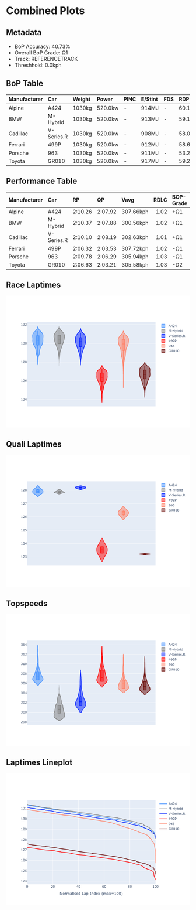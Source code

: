 # Combined Plots

## Metadata

- BoP Accuracy: 40.73%
- Overall BoP Grade: Ω1
- Track: REFERENCETRACK
- Threshhold: 0.0kph

## BoP Table
| Manufacturer   | Car        | Weight   | Power   | PINC   | E/Stint   | FDS   | RDP    | QDP     | TDP    |
|:---------------|:-----------|:---------|:--------|:-------|:----------|:------|:-------|:--------|:-------|
| Alpine         | A424       | 1030kg   | 520.0kw | -      | 914MJ     | -     | 60.15% | 75.00%  | 8.48%  |
| BMW            | M-Hybrid   | 1030kg   | 520.0kw | -      | 913MJ     | -     | 59.18% | 100.00% | 45.81% |
| Cadillac       | V-Series.R | 1030kg   | 520.0kw | -      | 908MJ     | -     | 58.08% | 80.00%  | 6.60%  |
| Ferrari        | 499P       | 1030kg   | 520.0kw | -      | 912MJ     | -     | 58.66% | 40.00%  | 7.62%  |
| Porsche        | 963        | 1030kg   | 520.0kw | -      | 911MJ     | -     | 53.25% | 100.00% | 7.76%  |
| Toyota         | GR010      | 1030kg   | 520.0kw | -      | 917MJ     | -     | 59.22% | 66.67%  | 14.83% |

## Performance Table
| Manufacturer   | Car        | RP      | QP      | Vavg      |   RDLC | BOP-Grade   | Match   |
|:---------------|:-----------|:--------|:--------|:----------|-------:|:------------|:--------|
| Alpine         | A424       | 2:10.26 | 2:07.92 | 307.66kph |   1.02 | +Ω1         | 29.75%  |
| BMW            | M-Hybrid   | 2:10.37 | 2:07.88 | 300.56kph |   1.02 | +Ω1         | 23.33%  |
| Cadillac       | V-Series.R | 2:10.10 | 2:08.19 | 302.63kph |   1.01 | +Ω1         | 35.57%  |
| Ferrari        | 499P       | 2:06.32 | 2:03.53 | 307.72kph |   1.02 | -Ω1         | 45.39%  |
| Porsche        | 963        | 2:09.78 | 2:06.29 | 305.94kph |   1.03 | -Ω1         | 48.80%  |
| Toyota         | GR010      | 2:06.63 | 2:03.21 | 305.58kph |   1.03 | -D2         | 61.52%  |

## Race Laptimes
![Race Laptimes](images/race_violin.png)

## Quali Laptimes
![Quali Laptimes](images/quali_violin.png)

## Topspeeds
![Topspeeds](images/topspeed_violin.png)

## Laptimes Lineplot
![Laptimes Lineplot](images/laptime_line.png)

